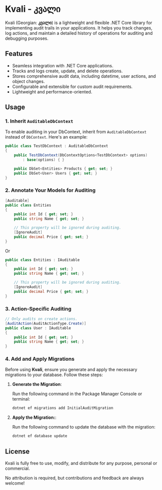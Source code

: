 # Kvali - კვალი

Kvali (Georgian: **კვალი**) is a lightweight and flexible .NET Core library for implementing audit trails in your applications. It helps you track changes, log actions, and maintain a detailed history of operations for auditing and debugging purposes.

## Features

- Seamless integration with .NET Core applications.
- Tracks and logs create, update, and delete operations.
- Stores comprehensive audit data, including datetime, user actions, and object changes.
- Configurable and extensible for custom audit requirements.
- Lightweight and performance-oriented.


## Usage

### 1. Inherit `AuditableDbContext`

To enable auditing in your DbContext, inherit from `AuditableDbContext` instead of `DbContext`. Here's an example:

```csharp
public class TestDbContext : AuditableDbContext
{
    public TestDbContext(DbContextOptions<TestDbContext> options) 
        : base(options) { }

    public DbSet<Entities> Products { get; set; }
    public DbSet<User> Users { get; set; }
}
```

### 2. Annotate Your Models for Auditing

```csharp
[Auditable]
public class Entities
{
    public int Id { get; set; }
    public string Name { get; set; }

    // This property will be ignored during auditing.
    [IgnoreAudit]
    public decimal Price { get; set; }
}
```
Or

```csharp
public class Entities : IAuditable
{
    public int Id { get; set; }
    public string Name { get; set; }

    // This property will be ignored during auditing.
    [IgnoreAudit]
    public decimal Price { get; set; }
}
```

### 3. Action-Specific Auditing
```csharp
// Only audits on create actions.
[AuditAction(AuditActionType.Create)]
public class User : IAuditable
{
    public int Id { get; set; }
    public string Name { get; set; }
}
```

### 4. Add and Apply Migrations


Before using **Kvali**, ensure you generate and apply the necessary migrations to your database. Follow these steps:

1. **Generate the Migration**:

   Run the following command in the Package Manager Console or terminal:

   ```bash
   dotnet ef migrations add InitialAuditMigration
   ```
   
2. **Apply the Migration:**:
   
   Run the following command to update the database with the migration:
   ```bash
   dotnet ef database update
   ```
   

## License

Kvali is fully free to use, modify, and distribute for any purpose, personal or commercial. 

No attribution is required, but contributions and feedback are always welcome!
